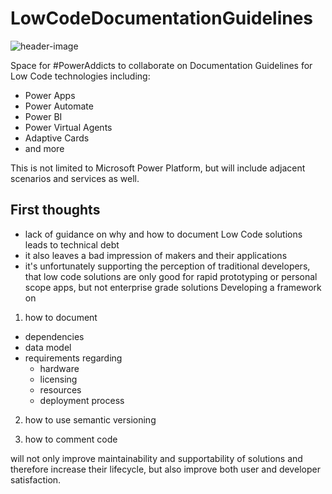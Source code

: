 # LowCodeDocumentationGuidelines

![header-image](docs/media/undraw_Setup_wizard_re_nday.png)

Space for #PowerAddicts to collaborate on Documentation Guidelines for Low Code technologies including:

* Power Apps
* Power Automate
* Power BI
* Power Virtual Agents
* Adaptive Cards
* and more

This is not limited to Microsoft Power Platform, but will include adjacent scenarios and services as well. 

## First thoughts

* lack of guidance on why and how to document Low Code solutions leads to technical debt
* it also leaves a bad impression of makers and their applications
* it's unfortunately supporting the perception of traditional developers, that low code solutions are only good for rapid prototyping or personal scope apps, but not enterprise grade solutions
Developing a framework on

1. how to document

* dependencies
* data model
* requirements regarding
  * hardware
  * licensing
  * resources
  * deployment process

2. how to use semantic versioning

3. how to comment code

will not only improve maintainability and supportability of solutions and therefore increase their lifecycle, but also improve both user and developer satisfaction.
